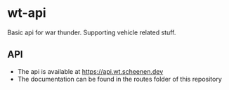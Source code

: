 # wt-api
Basic api for war thunder. Supporting vehicle related stuff.
## API
- The api is available at https://api.wt.scheenen.dev
- The documentation can be found in the routes folder of this repository
